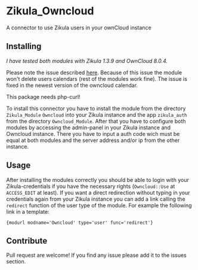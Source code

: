 Zikula_Owncloud
===============

A connector to use Zikula users in your ownCloud instance


Installing
----------

_I have tested both modules with Zikula 1.3.9 and OwnCloud 8.0.4._

Please note the issue described [here](https://github.com/owncloud/calendar/pull/814). Because of this issue the module won't delete users calendars (rest of the modules work fine). The issue is fixed in the newest version of the owncloud calendar.

This package needs php-curl!

To install this connector you have to install the module from the directory ```Zikula_Module``` ```Owncloud``` into your Zikula instance and the app ```zikula_auth``` from the directory ```Owncloud_Module```.
After that you have to configure both modules by accessing the admin-panel in your Zikula instance and Owncloud instance. There you have to input a auth code wich must be equal at both modules and the server address and/or ip from the other instance.

Usage
-----

After installing the modules correctly you should be able to login with your Zikula-credentials if you have the necessary rights (```Owncloud::Use``` at ```ACCESS_EDIT``` at least). If you want a direct redirection without typing in your credentials again from your Zikula instance you can add a link calling the ```redirect``` function of the user type of the module. For example the following link in a template:
```smarty
{modurl modname='Owncloud' type='user' func='redirect'}
```


Contribute
----------

Pull request are welcome! If you find any issue please add it to the issues section.
